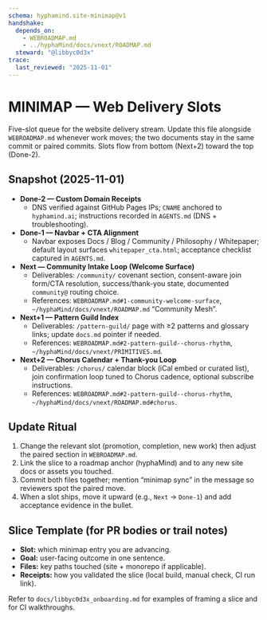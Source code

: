 ```yaml
---
schema: hyphamind.site-minimap@v1
handshake:
  depends_on:
    - WEBROADMAP.md
    - ../hyphaMind/docs/vnext/ROADMAP.md
  steward: "@libbyc0d3x"
trace:
  last_reviewed: "2025-11-01"
---
```


# MINIMAP — Web Delivery Slots

Five-slot queue for the website delivery stream. Update this file alongside `WEBROADMAP.md` whenever work moves; the two documents stay in the same commit or paired commits. Slots flow from bottom (Next+2) toward the top (Done-2).

## Snapshot (2025-11-01)

- **Done-2 — Custom Domain Receipts**
  - DNS verified against GitHub Pages IPs; `CNAME` anchored to `hyphamind.ai`; instructions recorded in `AGENTS.md` (DNS + troubleshooting).
- **Done-1 — Navbar + CTA Alignment**
  - Navbar exposes Docs / Blog / Community / Philosophy / Whitepaper; default layout surfaces `whitepaper_cta.html`; acceptance checklist captured in `AGENTS.md`.
- **Next — Community Intake Loop (Welcome Surface)**
  - Deliverables: `/community/` covenant section, consent-aware join form/CTA resolution, success/thank-you state, documented `community@` routing choice.
  - References: `WEBROADMAP.md#1-community-welcome-surface`, `~/hyphaMind/docs/vnext/ROADMAP.md` “Community Mesh”.
- **Next+1 — Pattern Guild Index**
  - Deliverables: `/pattern-guild/` page with ≥2 patterns and glossary links; update `docs.md` pointer if needed.
  - References: `WEBROADMAP.md#2-pattern-guild--chorus-rhythm`, `~/hyphaMind/docs/vnext/PRIMITIVES.md`.
- **Next+2 — Chorus Calendar + Thank-you Loop**
  - Deliverables: `/chorus/` calendar block (iCal embed or curated list), join confirmation loop tuned to Chorus cadence, optional subscribe instructions.
  - References: `WEBROADMAP.md#2-pattern-guild--chorus-rhythm`, `~/hyphaMind/docs/vnext/ROADMAP.md#chorus`.

## Update Ritual
1. Change the relevant slot (promotion, completion, new work) then adjust the paired section in `WEBROADMAP.md`.
2. Link the slice to a roadmap anchor (hyphaMind) and to any new site docs or assets you touched.
3. Commit both files together; mention “minimap sync” in the message so reviewers spot the paired move.
4. When a slot ships, move it upward (e.g., `Next` → `Done-1`) and add acceptance evidence in the bullet.

## Slice Template (for PR bodies or trail notes)
- **Slot:** which minimap entry you are advancing.
- **Goal:** user-facing outcome in one sentence.
- **Files:** key paths touched (site + monorepo if applicable).
- **Receipts:** how you validated the slice (local build, manual check, CI run link).

Refer to `docs/libbyc0d3x_onboarding.md` for examples of framing a slice and for CI walkthroughs.
